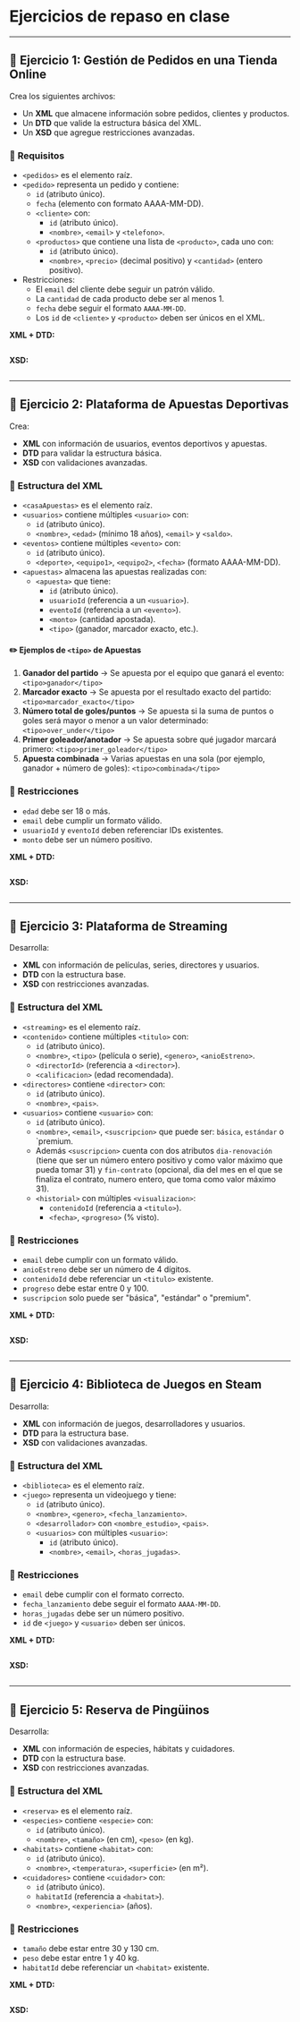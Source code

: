# Ejercicios de repaso en clase

---

## 📌 **Ejercicio 1: Gestión de Pedidos en una Tienda Online**
Crea los siguientes archivos:
- Un **XML** que almacene información sobre pedidos, clientes y productos.
- Un **DTD** que valide la estructura básica del XML.
- Un **XSD** que agregue restricciones avanzadas.

### 🎯 **Requisitos**
- `<pedidos>` es el elemento raíz.
- `<pedido>` representa un pedido y contiene:
  - `id` (atributo único).
  - `fecha` (elemento con formato AAAA-MM-DD).
  - `<cliente>` con:
    - `id` (atributo único).
    - `<nombre>`, `<email>` y `<telefono>`.
  - `<productos>` que contiene una lista de `<producto>`, cada uno con:
    - `id` (atributo único).
    - `<nombre>`, `<precio>` (decimal positivo) y `<cantidad>` (entero positivo).
- Restricciones:
  - El `email` del cliente debe seguir un patrón válido.
  - La `cantidad` de cada producto debe ser al menos 1.
  - `fecha` debe seguir el formato `AAAA-MM-DD`.
  - Los `id` de `<cliente>` y `<producto>` deben ser únicos en el XML.

**XML + DTD:**
```xml

```

**XSD:**
```xml

```

---

## 📌 **Ejercicio 2: Plataforma de Apuestas Deportivas**  
Crea:  
- **XML** con información de usuarios, eventos deportivos y apuestas.  
- **DTD** para validar la estructura básica.  
- **XSD** con validaciones avanzadas.  

### 🎯 **Estructura del XML**  
- `<casaApuestas>` es el elemento raíz.  
- `<usuarios>` contiene múltiples `<usuario>` con:  
  - `id` (atributo único).  
  - `<nombre>`, `<edad>` (mínimo 18 años), `<email>` y `<saldo>`.  
- `<eventos>` contiene múltiples `<evento>` con:  
  - `id` (atributo único).  
  - `<deporte>`, `<equipo1>`, `<equipo2>`, `<fecha>` (formato AAAA-MM-DD).  
- `<apuestas>` almacena las apuestas realizadas con:  
  - `<apuesta>` que tiene:  
    - `id` (atributo único).  
    - `usuarioId` (referencia a un `<usuario>`).  
    - `eventoId` (referencia a un `<evento>`).  
    - `<monto>` (cantidad apostada).  
    - `<tipo>` (ganador, marcador exacto, etc.).  
#### ✏️ **Ejemplos de `<tipo>` de Apuestas**  

1. **Ganador del partido** → Se apuesta por el equipo que ganará el evento: `<tipo>ganador</tipo>`
2. **Marcador exacto** → Se apuesta por el resultado exacto del partido: `<tipo>marcador_exacto</tipo>`  
3. **Número total de goles/puntos** → Se apuesta si la suma de puntos o goles será mayor o menor a un valor determinado: `<tipo>over_under</tipo>`
4. **Primer goleador/anotador** → Se apuesta sobre qué jugador marcará primero: `<tipo>primer_goleador</tipo>`  
5. **Apuesta combinada** → Varias apuestas en una sola (por ejemplo, ganador + número de goles): `<tipo>combinada</tipo>`  

### 🎯 **Restricciones**  
- `edad` debe ser 18 o más.  
- `email` debe cumplir un formato válido.  
- `usuarioId` y `eventoId` deben referenciar IDs existentes.  
- `monto` debe ser un número positivo.  

**XML + DTD:**  
```xml

```  

**XSD:**  
```xml

```

---

## 📌 **Ejercicio 3: Plataforma de Streaming**  
Desarrolla:  
- **XML** con información de películas, series, directores y usuarios.  
- **DTD** con la estructura base.  
- **XSD** con restricciones avanzadas.  

### 🎯 **Estructura del XML**  
- `<streaming>` es el elemento raíz.  
- `<contenido>` contiene múltiples `<titulo>` con:  
  - `id` (atributo único).  
  - `<nombre>`, `<tipo>` (película o serie), `<genero>`, `<anioEstreno>`.  
  - `<directorId>` (referencia a `<director>`).  
  - `<calificacion>` (edad recomendada).  
- `<directores>` contiene `<director>` con:  
  - `id` (atributo único).  
  - `<nombre>`, `<pais>`.  
- `<usuarios>` contiene `<usuario>` con:  
  - `id` (atributo único).  
  - `<nombre>`, `<email>`, `<suscripcion>` que puede ser: `básica`, `estándar` o `premium.
  - Además `<suscripcion>` cuenta con dos atributos `dia-renovación` (tiene que ser un número entero positivo y como valor máximo que pueda tomar 31) y `fin-contrato` (opcional, dia del mes en el que se finaliza el contrato, numero entero, que toma como valor máximo 31).  
  - `<historial>` con múltiples `<visualizacion>`:  
    - `contenidoId` (referencia a `<titulo>`).  
    - `<fecha>`, `<progreso>` (% visto).  

### 🎯 **Restricciones**  
- `email` debe cumplir con un formato válido.  
- `anioEstreno` debe ser un número de 4 dígitos.  
- `contenidoId` debe referenciar un `<titulo>` existente.  
- `progreso` debe estar entre 0 y 100.  
- `suscripcion` solo puede ser "básica", "estándar" o "premium".  

**XML + DTD:**  
```xml

```  

**XSD:**  
```xml

```

---

## 📌 **Ejercicio 4: Biblioteca de Juegos en Steam**  
Desarrolla:  
- **XML** con información de juegos, desarrolladores y usuarios.  
- **DTD** para la estructura base.  
- **XSD** con validaciones avanzadas.  

### 🎯 **Estructura del XML**  
- `<biblioteca>` es el elemento raíz.  
- `<juego>` representa un videojuego y tiene:  
  - `id` (atributo único).  
  - `<nombre>`, `<genero>`, `<fecha_lanzamiento>`.  
  - `<desarrollador>` con `<nombre_estudio>`, `<pais>`.  
  - `<usuarios>` con múltiples `<usuario>`:  
    - `id` (atributo único).  
    - `<nombre>`, `<email>`, `<horas_jugadas>`.  

### 🎯 **Restricciones**  
- `email` debe cumplir con el formato correcto.  
- `fecha_lanzamiento` debe seguir el formato `AAAA-MM-DD`.  
- `horas_jugadas` debe ser un número positivo.  
- `id` de `<juego>` y `<usuario>` deben ser únicos.  

**XML + DTD:**  
```xml

```  

**XSD:**  
```xml

```
---

## 📌 **Ejercicio 5: Reserva de Pingüinos**  
Desarrolla:  
- **XML** con información de especies, hábitats y cuidadores.  
- **DTD** con la estructura base.  
- **XSD** con restricciones avanzadas.  

### 🎯 **Estructura del XML**  
- `<reserva>` es el elemento raíz.  
- `<especies>` contiene `<especie>` con:  
  - `id` (atributo único).  
  - `<nombre>`, `<tamaño>` (en cm), `<peso>` (en kg).  
- `<habitats>` contiene `<habitat>` con:  
  - `id` (atributo único).  
  - `<nombre>`, `<temperatura>`, `<superficie>` (en m²).  
- `<cuidadores>` contiene `<cuidador>` con:  
  - `id` (atributo único).  
  - `habitatId` (referencia a `<habitat>`).  
  - `<nombre>`, `<experiencia>` (años).  

### 🎯 **Restricciones**  
- `tamaño` debe estar entre 30 y 130 cm.  
- `peso` debe estar entre 1 y 40 kg.  
- `habitatId` debe referenciar un `<habitat>` existente.  

**XML + DTD:**  
```xml

```  

**XSD:**  
```xml

```

